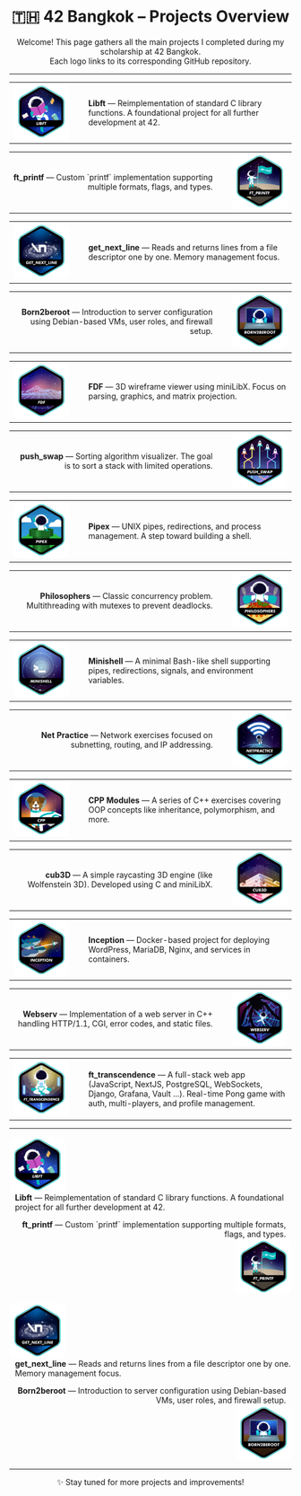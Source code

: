 <h1 align="center">🇹🇭 42 Bangkok – Projects Overview</h1>

<p align="center">Welcome! This page gathers all the main projects I completed during my scholarship at 42 Bangkok.<br>
Each logo links to its corresponding GitHub repository.</p>

<hr>

<!-- 1 -->
<table width="100%"><tr>
  <td width="120">
    <a href="https://github.com/Hotaruban/libft">
      <img src="42_badges/badges/libfte.png" width="100" style="border-radius: 10px;">
    </a>
  </td>
  <td>
    <strong>Libft</strong> — Reimplementation of standard C library functions. A foundational project for all further development at 42.
  </td>
</tr></table>

<!-- 2 -->
<table width="100%"><tr>
  <td align="right">
    <strong>ft_printf</strong> — Custom `printf` implementation supporting multiple formats, flags, and types.
  </td>
  <td width="120" align="right">
    <a href="https://github.com/Hotaruban/ft_printf">
      <img src="42_badges/badges/ft_printfe.png" width="100" style="border-radius: 10px;">
    </a>
  </td>
</tr></table>

<!-- 3 -->
<table width="100%"><tr>
  <td width="120">
    <a href="https://github.com/Hotaruban/get_next_line">
      <img src="42_badges/badges/get_next_linee.png" width="100" style="border-radius: 10px;">
    </a>
  </td>
  <td>
    <strong>get_next_line</strong> — Reads and returns lines from a file descriptor one by one. Memory management focus.
  </td>
</tr></table>

<!-- 4 -->
<table width="100%"><tr>
  <td align="right">
    <strong>Born2beroot</strong> — Introduction to server configuration using Debian-based VMs, user roles, and firewall setup.
  </td>
  <td width="120" align="right">
    <img src="42_badges/badges/born2beroote.png" width="100" style="border-radius: 10px;">
  </td>
</tr></table>

<!-- 5 -->
<table width="100%"><tr>
  <td width="120">
    <a href="https://github.com/Hotaruban/fdf">
      <img src="42_badges/badges/fdfe.png" width="100" style="border-radius: 10px;">
    </a>
  </td>
  <td>
    <strong>FDF</strong> — 3D wireframe viewer using miniLibX. Focus on parsing, graphics, and matrix projection.
  </td>
</tr></table>

<!-- 6 -->
<table width="100%"><tr>
  <td align="right">
    <strong>push_swap</strong> — Sorting algorithm visualizer. The goal is to sort a stack with limited operations.
  </td>
  <td width="120" align="right">
    <a href="https://github.com/Hotaruban/push_swap">
      <img src="42_badges/badges/push_swape.png" width="100" style="border-radius: 10px;">
    </a>
  </td>
</tr></table>

<!-- 7 -->
<table width="100%"><tr>
  <td width="120">
    <a href="https://github.com/Hotaruban/pipex">
      <img src="42_badges/badges/pipexe.png" width="100" style="border-radius: 10px;">
    </a>
  </td>
  <td>
    <strong>Pipex</strong> — UNIX pipes, redirections, and process management. A step toward building a shell.
  </td>
</tr></table>

<!-- 8 -->
<table width="100%"><tr>
  <td align="right">
    <strong>Philosophers</strong> — Classic concurrency problem. Multithreading with mutexes to prevent deadlocks.
  </td>
  <td width="120" align="right">
    <a href="https://github.com/Hotaruban/philosophers">
      <img src="42_badges/badges/philosopherse.png" width="100" style="border-radius: 10px;">
    </a>
  </td>
</tr></table>

<!-- 9 -->
<table width="100%"><tr>
  <td width="120">
    <a href="https://github.com/Hotaruban/Minishell">
      <img src="42_badges/badges/minishelle.png" width="100" style="border-radius: 10px;">
    </a>
  </td>
  <td>
    <strong>Minishell</strong> — A minimal Bash-like shell supporting pipes, redirections, signals, and environment variables.
  </td>
</tr></table>

<!-- 10 -->
<table width="100%"><tr>
  <td align="right">
    <strong>Net Practice</strong> — Network exercises focused on subnetting, routing, and IP addressing.
  </td>
  <td width="120" align="right">
    <a href="https://github.com/Hotaruban/Net_Practice">
      <img src="42_badges/badges/netpracticee.png" width="100" style="border-radius: 10px;">
    </a>
  </td>
</tr></table>

<!-- 11 -->
<table width="100%"><tr>
  <td width="120">
    <a href="https://github.com/Hotaruban/CPP_module">
      <img src="42_badges/badges/cppe.png" width="100" style="border-radius: 10px;">
    </a>
  </td>
  <td>
    <strong>CPP Modules</strong> — A series of C++ exercises covering OOP concepts like inheritance, polymorphism, and more.
  </td>
</tr></table>

<!-- 12 -->
<table width="100%"><tr>
  <td align="right">
    <strong>cub3D</strong> — A simple raycasting 3D engine (like Wolfenstein 3D). Developed using C and miniLibX.
  </td>
  <td width="120" align="right">
    <a href="https://github.com/Hotaruban/cub3D">
      <img src="42_badges/badges/cub3de.png" width="100" style="border-radius: 10px;">
    </a>
  </td>
</tr></table>

<!-- 13 -->
<table width="100%"><tr>
  <td width="120">
    <a href="https://github.com/Hotaruban/Inception">
      <img src="42_badges/badges/inceptione.png" width="100" style="border-radius: 10px;">
    </a>
  </td>
  <td>
    <strong>Inception</strong> — Docker-based project for deploying WordPress, MariaDB, Nginx, and services in containers.
  </td>
</tr></table>

<!-- 14 -->
<table width="100%"><tr>
  <td align="right">
    <strong>Webserv</strong> — Implementation of a web server in C++ handling HTTP/1.1, CGI, error codes, and static files.
  </td>
  <td width="120" align="right">
    <a href="https://github.com/Hotaruban/webserv">
      <img src="42_badges/badges/webserve.png" width="100" style="border-radius: 10px;">
    </a>
  </td>
</tr></table>

<!-- 15 -->
<table width="100%"><tr>
  <td width="120">
    <a href="https://github.com/Hotaruban/ft_transcendence">
      <img src="42_badges/badges/ft_transcendencee.png" width="100" style="border-radius: 10px;">
    </a>
  </td>
  <td>
    <strong>ft_transcendence</strong> — A full-stack web app (JavaScript, NextJS, PostgreSQL, WebSockets, Django, Grafana, Vault ...). Real-time Pong game with auth, multi-players, and profile management.
  </td>
</tr></table>

---

<!-- 1 -->
<p align="left">
	<a href="https://github.com/Hotaruban/libft" style="display:inline-block;">
		<img src="42_badges/badges/libfte.png" width="100" style="vertical-align: middle; border-radius: 10px;">
	</a>
	<span style="display:inline-block; vertical-align: middle; margin-left: 10px;">
		<strong>Libft</strong> — Reimplementation of standard C library functions. A foundational project for all further development at 42.
	</span>
</p>

<!-- 2 -->
<p align="right">
	<span style="display:inline-block; vertical-align: middle; margin-right: 10px;">
		<strong>ft_printf</strong> — Custom `printf` implementation supporting multiple formats, flags, and types.
	</span>
	<a href="https://github.com/Hotaruban/ft_printf" style="display:inline-block;">
		<img src="42_badges/badges/ft_printfe.png" width="100" style="vertical-align: middle; border-radius: 10px;">
	</a>
</p>

<!-- 3 -->
<p align="left">
	<a href="https://github.com/Hotaruban/get_next_line" style="display:inline-block;">
		<img src="42_badges/badges/get_next_linee.png" width="100" style="vertical-align: middle; border-radius: 10px;">
	</a>
	<span style="display:inline-block; vertical-align: middle; margin-left: 10px;">
		<strong>get_next_line</strong> — Reads and returns lines from a file descriptor one by one. Memory management focus.
	</span>
</p>

<!-- 4 -->
<p align="right">
	<span style="display:inline-block; vertical-align: middle; margin-right: 10px;">
		<strong>Born2beroot</strong> — Introduction to server configuration using Debian-based VMs, user roles, and firewall setup.
	</span>
	<a href="https://github.com/Hotaruban/ft_printf" style="display:inline-block;">
		<img src="42_badges/badges/born2beroote.png" width="100" style="vertical-align: middle; border-radius: 10px;">
	</a>
</p>

---

<p align="center">✨ Stay tuned for more projects and improvements!</p>
